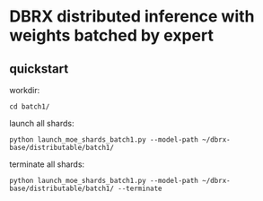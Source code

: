 # DBRX distributed inference with weights batched by expert
## quickstart
workdir:
```
cd batch1/
```
launch all shards:
```
python launch_moe_shards_batch1.py --model-path ~/dbrx-base/distributable/batch1/
```
terminate all shards:
```
python launch_moe_shards_batch1.py --model-path ~/dbrx-base/distributable/batch1/ --terminate
```

